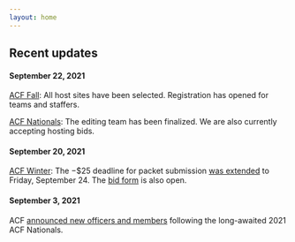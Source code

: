 ```yaml
---
layout: home
---
```


<!-- Set title and description in config.yml -->

## Recent updates

#### September 22, 2021
[ACF Fall](/fall): All host sites have been selected. Registration has opened for teams and staffers.

[ACF Nationals](/nationals): The editing team has been finalized. We are also currently accepting hosting bids.

#### September 20, 2021
[ACF Winter](/winter): The −$25 deadline for packet submission [was extended](https://hsquizbowl.org/forums/viewtopic.php?f=8&t=25262&p=386239#p386239) to Friday, September 24. The [bid form](https://forms.gle/6kDFdeFpYuECB9Me9) is also open.

#### September 3, 2021
ACF [announced new officers and members](https://hsquizbowl.org/forums/viewtopic.php?f=9&t=25323) following the long-awaited 2021 ACF Nationals.
